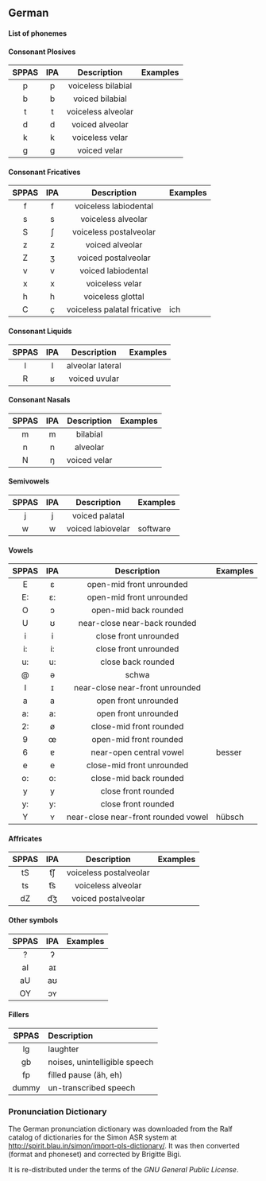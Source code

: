 ## German

#### List of phonemes


#### Consonant Plosives

| SPPAS |  IPA  | Description           | Examples  |
|:-----:|:-----:|:---------------------:|:----------|
|   p   |   p   | voiceless bilabial    |      |
|   b   |   b   | voiced bilabial       |       |
|   t   |   t   | voiceless alveolar    |      |
|   d   |   d   | voiced alveolar       |       |
|   k   |   k   | voiceless velar       |      |
|   g   |   g   | voiced velar          |       |



#### Consonant Fricatives

| SPPAS |  IPA  | Description            | Examples  |
|:-----:|:-----:|:----------------------:|:----------|
|   f   |   f   | voiceless labiodental  |      |
|   s   |   s   | voiceless alveolar     |       |
|   S   |   ʃ   | voiceless postalveolar |      |
|   z   |   z   | voiced alveolar        |       |
|   Z   |   ʒ   | voiced postalveolar    |      |
|   v   |   v   | voiced labiodental     |       |
|   x   |   x   | voiceless velar        |      |
|   h   |   h   | voiceless glottal      |        |
|   C   |   ç   | voiceless palatal fricative | ich |



#### Consonant Liquids

| SPPAS |  IPA  | Description            | Examples        |
|:-----:|:-----:|:----------------------:|:----------------|
|   l   |   l   | alveolar lateral       |   |
|   R   |   ʁ   | voiced uvular          |   |



#### Consonant Nasals

| SPPAS |  IPA  | Description            | Examples  |
|:-----:|:-----:|:----------------------:|:----------|
|   m   |   m   | bilabial               |       |
|   n   |   n   | alveolar               |       |
|   N   |   ŋ   | voiced velar           |  |



#### Semivowels

| SPPAS |  IPA  | Description            | Examples  |
|:-----:|:-----:|:----------------------:|:----------|
|   j   |   j   | voiced palatal         |       |
|   w   |   w   | voiced labiovelar      | software    | 



#### Vowels

| SPPAS |  IPA  | Description               | Examples        |
|:-----:|:-----:|:-------------------------:|:----------------|
|   E   |   ɛ   | open-mid front unrounded  |      |
|   E:  |   ɛ:  | open-mid front unrounded  |      |
|   O   |   ɔ   | open-mid back rounded     |  |
|   U   |   ʊ   | near-close near-back rounded  |   |
|   i   |   i   | close front unrounded     |    |
|   i:  |   i:  | close front unrounded     |    |
|   u:  |   u:  | close back rounded        |     |
|   @   |   ə   | schwa                     |                 |
|   I   |   ɪ   | near-close near-front unrounded |    |
|   a   |   a   | open front unrounded      |   |
|   a:  |   a:  | open front unrounded      |   |
|   2:  |   ø   | close-mid front rounded   |   |
|   9   |   œ   | open-mid front rounded    |   |
|   6   |   ɐ   | near-open central vowel   | besser    |
|   e   |   e   | close-mid front unrounded |   |
|   o:  |   o:  | close-mid back rounded    |   |
|   y   |   y   | close front rounded       |      |
|   y:  |   y:  | close front rounded       |      |
|   Y   |   ʏ   | near-close near-front rounded vowel | hübsch    |



#### Affricates

| SPPAS |  IPA  | Description               | Examples                |
|:-----:|:-----:|:-------------------------:|:------------------------|
|  tS   |  t͡ʃ   | voiceless postalveolar    |  |
|  ts   |  t͡s   | voiceless alveolar        |  |
|  dZ   |  d͡ʒ   | voiced postalveolar       |  | 



#### Other symbols

| SPPAS |  IPA  | Examples  |
|:-----:|:-----:|:----------|
|   ?   |   ʔ   |           |
|  aI   |  aɪ   |     |
|  aU   |  aʊ   |     |
|  OY   |  ɔʏ   |     |


#### Fillers

| SPPAS | Description                     | 
|:-----:|:--------------------------------|
| lg    |  laughter                       |
| gb    |  noises, unintelligible speech  |
| fp    |  filled pause (äh, eh)          |
| dummy |  un-transcribed speech          |


### Pronunciation Dictionary

The German pronunciation dictionary was downloaded from the Ralf catalog
of dictionaries for the Simon ASR system at
<http://spirit.blau.in/simon/import-pls-dictionary/>.
It was then converted (format and phoneset) and corrected by Brigitte Bigi.

It is re-distributed under the terms of the *GNU General Public License*.
